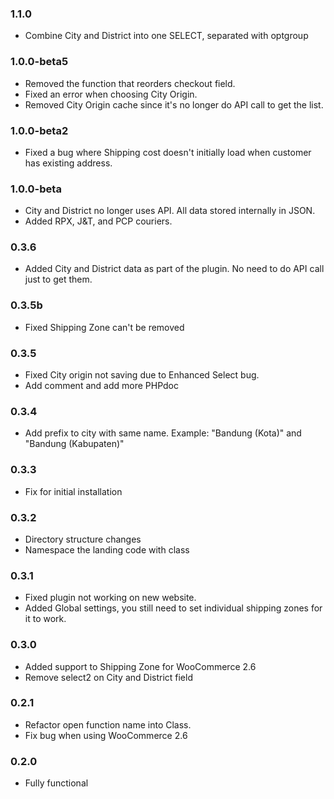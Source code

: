 ### 1.1.0

- Combine City and District into one SELECT, separated with optgroup

### 1.0.0-beta5

- Removed the function that reorders checkout field.
- Fixed an error when choosing City Origin.
- Removed City Origin cache since it's no longer do API call to get the list.

### 1.0.0-beta2

- Fixed a bug where Shipping cost doesn't initially load when customer has existing address.

### 1.0.0-beta

- City and District no longer uses API. All data stored internally in JSON.
- Added RPX, J&T, and PCP couriers.

### 0.3.6

- Added City and District data as part of the plugin. No need to do API call just to get them.

### 0.3.5b

- Fixed Shipping Zone can't be removed

### 0.3.5

- Fixed City origin not saving due to Enhanced Select bug.
- Add comment and add more PHPdoc

### 0.3.4

- Add prefix to city with same name. Example: "Bandung (Kota)" and "Bandung (Kabupaten)"

### 0.3.3

- Fix for initial installation

### 0.3.2

- Directory structure changes
- Namespace the landing code with class

### 0.3.1

- Fixed plugin not working on new website.
- Added Global settings, you still need to set individual shipping zones for it to work.

### 0.3.0

- Added support to Shipping Zone for WooCommerce 2.6
- Remove select2 on City and District field

### 0.2.1

- Refactor open function name into Class.
- Fix bug when using WooCommerce 2.6

### 0.2.0

- Fully functional
